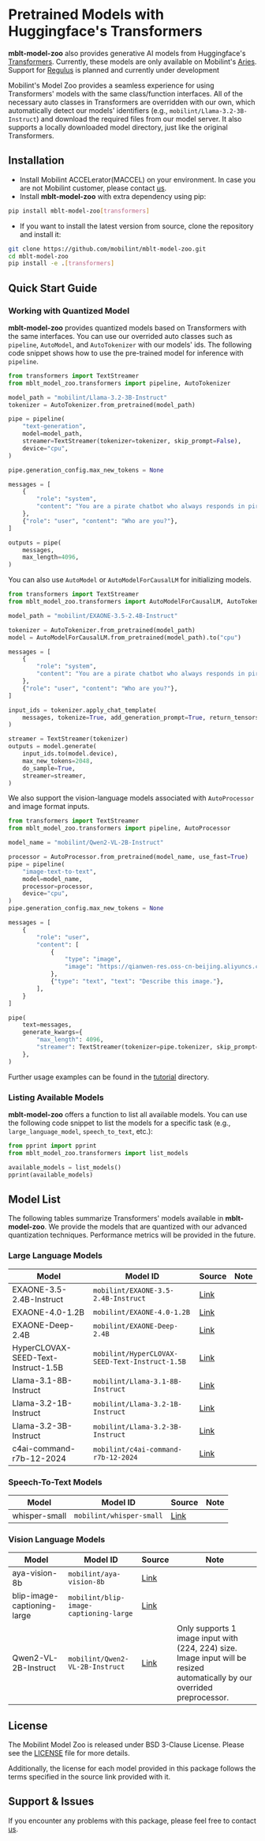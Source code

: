 # Pretrained Models with Huggingface's Transformers

**mblt-model-zoo** also provides generative AI models from Huggingface's [Transformers](https://github.com/huggingface/transformers).
Currently, these models are only available on Mobilint's [Aries](https://www.mobilint.com/aries).
Support for [Regulus](https://www.mobilint.com/regulus) is planned and currently under development

Mobilint's Model Zoo provides a seamless experience for using Transformers' models with the same class/function interfaces. All of the necessary auto classes in Transformers are overridden with our own, which automatically detect our models' identifiers (e.g., `mobilint/Llama-3.2-3B-Instruct`) and download the required files from our model server. It also supports a locally downloaded model directory, just like the original Transformers.

## Installation

- Install Mobilint ACCELerator(MACCEL) on your environment. In case you are not Mobilint customer, please contact [us](mailto:tech-support@mobilint.com).
- Install **mblt-model-zoo** with extra dependency using pip:

```bash
pip install mblt-model-zoo[transformers]
```

- If you want to install the latest version from source, clone the repository and install it:

```bash
git clone https://github.com/mobilint/mblt-model-zoo.git
cd mblt-model-zoo
pip install -e .[transformers]
```

## Quick Start Guide

### Working with Quantized Model

**mblt-model-zoo** provides quantized models based on Transformers with the same interfaces. You can use our overrided auto classes such as `pipeline`, `AutoModel`, and `AutoTokenizer` with our models' ids. The following code snippet shows how to use the pre-trained model for inference with `pipeline`.

```python
from transformers import TextStreamer
from mblt_model_zoo.transformers import pipeline, AutoTokenizer

model_path = "mobilint/Llama-3.2-3B-Instruct"
tokenizer = AutoTokenizer.from_pretrained(model_path)

pipe = pipeline(
    "text-generation",
    model=model_path,
    streamer=TextStreamer(tokenizer=tokenizer, skip_prompt=False),
    device="cpu",
)

pipe.generation_config.max_new_tokens = None

messages = [
    {
        "role": "system",
        "content": "You are a pirate chatbot who always responds in pirate speak!",
    },
    {"role": "user", "content": "Who are you?"},
]

outputs = pipe(
    messages,
    max_length=4096,
)
```

You can also use `AutoModel` or `AutoModelForCausalLM` for initializing models.

```python
from transformers import TextStreamer
from mblt_model_zoo.transformers import AutoModelForCausalLM, AutoTokenizer

model_path = "mobilint/EXAONE-3.5-2.4B-Instruct"

tokenizer = AutoTokenizer.from_pretrained(model_path)
model = AutoModelForCausalLM.from_pretrained(model_path).to("cpu")

messages = [
    {
        "role": "system",
        "content": "You are a pirate chatbot who always responds in pirate speak!",
    },
    {"role": "user", "content": "Who are you?"},
]

input_ids = tokenizer.apply_chat_template(
    messages, tokenize=True, add_generation_prompt=True, return_tensors="pt"
)

streamer = TextStreamer(tokenizer)
outputs = model.generate(
    input_ids.to(model.device),
    max_new_tokens=2048,
    do_sample=True,
    streamer=streamer,
)
```

We also support the vision-language models associated with `AutoProcessor` and image format inputs.

```python
from transformers import TextStreamer
from mblt_model_zoo.transformers import pipeline, AutoProcessor

model_name = "mobilint/Qwen2-VL-2B-Instruct"

processor = AutoProcessor.from_pretrained(model_name, use_fast=True)
pipe = pipeline(
    "image-text-to-text",
    model=model_name,
    processor=processor,
    device="cpu",
)
pipe.generation_config.max_new_tokens = None

messages = [
    {
        "role": "user",
        "content": [
            {
                "type": "image",
                "image": "https://qianwen-res.oss-cn-beijing.aliyuncs.com/Qwen-VL/assets/demo.jpeg",
            },
            {"type": "text", "text": "Describe this image."},
        ],
    }
]

pipe(
    text=messages,
    generate_kwargs={
        "max_length": 4096,
        "streamer": TextStreamer(tokenizer=pipe.tokenizer, skip_prompt=False),
    },
)
```

Further usage examples can be found in the [tutorial](../../tests/tutorial/) directory.

### Listing Available Models

**mblt-model-zoo** offers a function to list all available models. You can use the following code snippet to list the models for a specific task (e.g., `large_language_model`, `speech_to_text`, etc.):

```python
from pprint import pprint
from mblt_model_zoo.transformers import list_models

available_models = list_models()
pprint(available_models)
```

## Model List

The following tables summarize Transformers' models available in **mblt-model-zoo**. We provide the models that are quantized with our advanced quantization techniques. Performance metrics will be provided in the future.

### Large Language Models

| Model | Model ID | Source | Note |
| ----- | -------- | ------ | ---- |
| EXAONE-3.5-2.4B-Instruct | `mobilint/EXAONE-3.5-2.4B-Instruct` | [Link](https://huggingface.co/LGAI-EXAONE/EXAONE-3.5-2.4B-Instruct) | |
| EXAONE-4.0-1.2B | `mobilint/EXAONE-4.0-1.2B` | [Link](https://huggingface.co/LGAI-EXAONE/EXAONE-4.0-1.2B) | |
| EXAONE-Deep-2.4B | `mobilint/EXAONE-Deep-2.4B` | [Link](https://huggingface.co/LGAI-EXAONE/EXAONE-Deep-2.4B) | |
| HyperCLOVAX-SEED-Text-Instruct-1.5B | `mobilint/HyperCLOVAX-SEED-Text-Instruct-1.5B` | [Link](https://huggingface.co/naver-hyperclovax/HyperCLOVAX-SEED-Text-Instruct-1.5B) | |
| Llama-3.1-8B-Instruct | `mobilint/Llama-3.1-8B-Instruct` | [Link](https://huggingface.co/meta-llama/Llama-3.1-8B-Instruct) | |
| Llama-3.2-1B-Instruct | `mobilint/Llama-3.2-1B-Instruct` | [Link](https://huggingface.co/meta-llama/Llama-3.2-1B-Instruct) | |
| Llama-3.2-3B-Instruct | `mobilint/Llama-3.2-3B-Instruct` | [Link](https://huggingface.co/meta-llama/Llama-3.2-3B-Instruct) | |
| c4ai-command-r7b-12-2024 | `mobilint/c4ai-command-r7b-12-2024` | [Link](https://huggingface.co/CohereLabs/c4ai-command-r7b-12-2024) | |

### Speech-To-Text Models

| Model | Model ID | Source | Note |
| ----- | -------- | ------ | ---- |
| whisper-small | `mobilint/whisper-small` | [Link](https://huggingface.co/openai/whisper-small) | |

### Vision Language Models

| Model | Model ID | Source | Note |
| ----- | -------- | ------ | ---- |
| aya-vision-8b | `mobilint/aya-vision-8b` | [Link](https://huggingface.co/CohereLabs/aya-vision-8b) | |
| blip-image-captioning-large | `mobilint/blip-image-captioning-large` | [Link](https://huggingface.co/Salesforce/blip-image-captioning-large) | |
| Qwen2-VL-2B-Instruct | `mobilint/Qwen2-VL-2B-Instruct` | [Link](https://huggingface.co/Qwen/Qwen2-VL-2B-Instruct) | Only supports 1 image input with (224, 224) size. Image input will be resized automatically by our overrided preprocessor. |

## License

The Mobilint Model Zoo is released under BSD 3-Clause License. Please see the [LICENSE](https://github.com/mobilint/mblt-model-zoo/blob/master/LICENSE) file for more details.

Additionally, the license for each model provided in this package follows the terms specified in the source link provided with it.

## Support & Issues

If you encounter any problems with this package, please feel free to contact [us](mailto:tech-support@mobilint.com).
